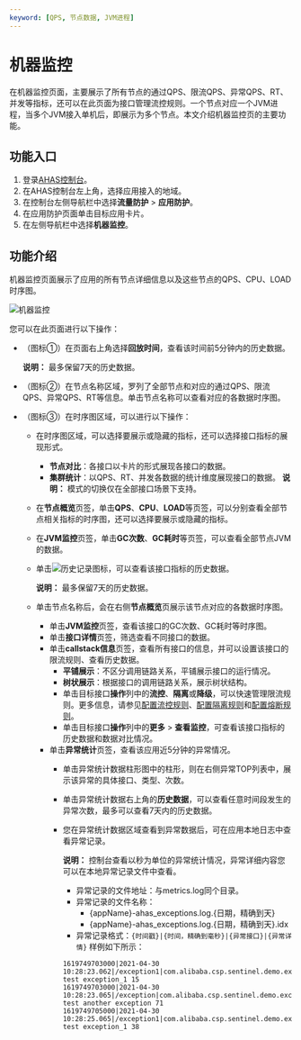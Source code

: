 ```yaml
---
keyword: [QPS, 节点数据, JVM进程]
---
```


# 机器监控

在机器监控页面，主要展示了所有节点的通过QPS、限流QPS、异常QPS、RT、并发等指标，还可以在此页面为接口管理流控规则。一个节点对应一个JVM进程，当多个JVM接入单机后，即展示为多个节点。本文介绍机器监控页的主要功能。

## 功能入口

1.  登录[AHAS控制台](https://ahas.console.aliyun.com/)。
2.  在AHAS控制台左上角，选择应用接入的地域。
3.  在控制台左侧导航栏中选择**流量防护** \> **应用防护**。
4.  在应用防护页面单击目标应用卡片。
5.  在左侧导航栏中选择**机器监控**。

## 功能介绍

机器监控页面展示了应用的所有节点详细信息以及这些节点的QPS、CPU、LOAD时序图。

![机器监控](https://static-aliyun-doc.oss-accelerate.aliyuncs.com/assets/img/zh-CN/9119900161/p135246.png)

您可以在此页面进行以下操作：

-   （图标①）在页面右上角选择**回放时间**，查看该时间前5分钟内的历史数据。

    **说明：** 最多保留7天的历史数据。

-   （图标②）在节点名称区域，罗列了全部节点和对应的通过QPS、限流QPS、异常QPS、RT等信息。单击节点名称可以查看对应的各数据时序图。
-   （图标③）在时序图区域，可以进行以下操作：
    -   在时序图区域，可以选择要展示或隐藏的指标，还可以选择接口指标的展现形式。

        -   **节点对比**：各接口以卡片的形式展现各接口的数据。
        -   **集群统计**：以QPS、RT、并发各数据的统计维度展现接口的数据。
        **说明：** 模式的切换仅在全部接口场景下支持。

    -   在**节点概览**页签，单击**QPS**、**CPU**、**LOAD**等页签，可以分别查看全部节点相关指标的时序图，还可以选择要展示或隐藏的指标。
    -   在**JVM监控**页签，单击**GC次数**、**GC耗时**等页签，可以查看全部节点JVM的数据。
    -   单击![历史记录](https://static-aliyun-doc.oss-accelerate.aliyuncs.com/assets/img/zh-CN/1322119951/p135196.png)图标，可以查看该接口指标的历史数据。

        **说明：** 最多保留7天的历史数据。

    -   单击节点名称后，会在右侧**节点概览**页展示该节点对应的各数据时序图。
        -   单击**JVM监控**页签，查看该接口的GC次数、GC耗时等时序图。
        -   单击**接口详情**页签，筛选查看不同接口的数据。
        -   单击**callstack信息**页签，查看所有接口的信息，并可以设置该接口的限流规则、查看历史数据。
            -   **平铺展示**：不区分调用链路关系，平铺展示接口的运行情况。
            -   **树状展示**：根据接口的调用链路关系，展示树状结构。
            -   单击目标接口**操作**列中的**流控**、**隔离**或**降级**，可以快速管理限流规则。更多信息，请参见[配置流控规则](/cn.zh-CN/应用防护/配置规则/配置流控规则.md)、[配置隔离规则](/cn.zh-CN/应用防护/配置规则/配置隔离规则.md)和[配置熔断规则](/cn.zh-CN/应用防护/配置规则/配置熔断规则.md)。
            -   单击目标接口**操作**列中的**更多** \> **查看监控**，可查看该接口指标的历史数据和数据对比情况。
        -   单击**异常统计**页签，查看该应用近5分钟的异常情况。
            -   单击异常统计数据柱形图中的柱形，则在右侧异常TOP列表中，展示该异常的具体接口、类型、次数。
            -   单击异常统计数据右上角的**历史数据**，可以查看任意时间段发生的异常次数，最多可以查看7天内的历史数据。
            -   您在异常统计数据区域查看到异常数据后，可在应用本地日志中查看异常记录。

                **说明：** 控制台查看以秒为单位的异常统计情况，异常详细内容您可以在本地异常记录文件中查看。

                -   异常记录的文件地址：与metrics.log同个目录。
                -   异常记录的文件名称：
                    -   \{appName\}-ahas\_exceptions.log.\{日期，精确到天\}
                    -   \{appName\}-ahas\_exceptions.log.\{日期，精确到天\}.idx
                -   异常记录格式：`{时间戳}|{时间，精确到毫秒}|{异常接口}|{异常详情}`
                样例如下所示：

                ```
                1619749703000|2021-04-30 10:28:23.062|/exception1|com.alibaba.csp.sentinel.demo.exception.TestException: test exception_1 15
                1619749703000|2021-04-30 10:28:23.065|/exception|com.alibaba.csp.sentinel.demo.exception.AnotherException: test another exception 71
                1619749705000|2021-04-30 10:28:25.065|/exception1|com.alibaba.csp.sentinel.demo.exception.TestException: test exception_1 38
                ```


